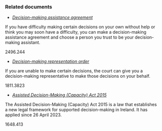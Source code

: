 ###  Related documents

  * [ _Decision-making assistance agreement_ ](/en/health/legal-matters-and-health/decision-making-assistance-agreement/)

If you have difficulty making certain decisions on your own without help or
think you may soon have a difficulty, you can make a decision-making
assistance agreement and choose a person you trust to be your decision-making
assistant.

2496.244

  * [ _Decision-making representation order_ ](/en/health/legal-matters-and-health/decision-making-representative-order/)

If you are unable to make certain decisions, the court can give you a
decision-making representative to make those decisions on your behalf.

1811.3823

  * [ _Assisted Decision-Making (Capacity) Act 2015_ ](/en/health/legal-matters-and-health/assisted-decision-making-act/)

The Assisted Decision-Making (Capacity) Act 2015 is a law that establishes a
new legal framework for supported decision-making in Ireland. It has applied
since 26 April 2023.

1648.413
